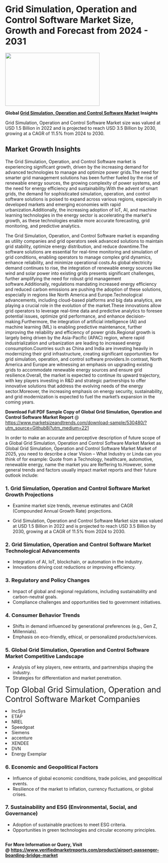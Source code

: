 <H1>Grid Simulation, Operation and Control Software Market Size, Growth and Forecast from 2024 - 2031</H1><img class="aligncenter size-medium wp-image-584254" src="https://thirdeyenews.in/wp-content/uploads/2024/09/Global-Market-Research-300x168.jpeg" alt="" width="300" height="168" /><p><strong>Global&nbsp;<a href="https://www.marketsizeandtrends.com/download-sample/530480/?utm_source=Github8j?utm_medium=221">Grid Simulation, Operation and Control Software Market</a> Insights</strong></p><p>Grid Simulation, Operation and Control Software Market size was valued at USD 1.5 Billion in 2022 and is projected to reach USD 3.5 Billion by 2030, growing at a CAGR of 11.5% from 2024 to 2030.</p><p><h2>Market Growth Insights</h2> <p>The Grid Simulation, Operation, and Control Software market is experiencing significant growth, driven by the increasing demand for advanced technologies to manage and optimize power grids.The need for smarter grid management solutions has been further fueled by the rise of renewable energy sources, the growing complexity of power systems, and the need for energy efficiency and sustainability.With the advent of smart grids, the demand for sophisticated simulation, operation, and control software solutions is poised to expand across various regions, especially in developed markets and emerging economies with rapid urbanization.Additionally, the increasing adoption of IoT, AI, and machine learning technologies in the energy sector is accelerating the market's growth, as these technologies enable more accurate forecasting, grid monitoring, and predictive analytics.</p> <p>The Grid Simulation, Operation, and Control Software market is expanding as utility companies and grid operators seek advanced solutions to maintain grid stability, optimize energy distribution, and reduce downtime.The software solutions are essential for real-time monitoring and simulation of grid conditions, enabling operators to manage complex grid dynamics, enhance reliability, and minimize operational costs.As global electricity demand continues to rise, the integration of renewable energy sources like wind and solar power into existing grids presents significant challenges, further amplifying the need for robust grid management software.Additionally, regulations mandating increased energy efficiency and reduced carbon emissions are pushing the adoption of these solutions, especially in regions like North America and Europe.Technological advancements, including cloud-based platforms and big data analytics, are playing a crucial role in the evolution of the market.These innovations allow grid operators to leverage real-time data and predictive analytics to foresee potential issues, optimize grid performance, and enhance decision-making.Furthermore, the integration of artificial intelligence (AI) and machine learning (ML) is enabling predictive maintenance, further improving the reliability and efficiency of power grids.Regional growth is largely being driven by the Asia-Pacific (APAC) region, where rapid industrialization and urbanization are leading to increased energy consumption.Countries such as China and India are investing heavily in modernizing their grid infrastructure, creating significant opportunities for grid simulation, operation, and control software providers.In contrast, North America and Europe are witnessing an emphasis on upgrading existing grids to accommodate renewable energy sources and ensure grid resilience.Overall, the market is expected to continue its upward trajectory, with key players investing in R&D and strategic partnerships to offer innovative solutions that address the evolving needs of the energy sector.Moreover, the increasing emphasis on energy security, sustainability, and grid modernization is expected to fuel the market’s expansion in the coming years.</p> <p><span class=""><strong>Download Full PDF Sample Copy of Global Grid Simulation, Operation and Control Software Market Report</strong> @ <a href="https://www.marketsizeandtrends.com/download-sample/530480/?utm_source=Github8j?utm_medium=221" target="_blank">https://www.marketsizeandtrends.com/download-sample/530480/?utm_source=Github8j?utm_medium=221</a></span></p><p>In order to make an accurate and perceptive description of future scope of a Global&nbsp;Grid Simulation, Operation and Control Software Market Market as Global&nbsp;Grid Simulation, Operation and Control Software Market Market of 2025, you need to describe a clear Vision &ndash; What Industry or Linda can you think of for example: Quote from a Technology, healthcare, automotive, renewable energy, name the market you are Reffering to.However, some general trends and factors usually impact market reports and their future outlook include:</p><h3>1.&nbsp;<strong>Grid Simulation, Operation and Control Software Market Growth Projections</strong></h3><ul><li>Examine market size trends, revenue estimates and CAGR (Compounded Annual Growth Rate) projections.</li><li><p>Grid Simulation, Operation and Control Software Market size was valued at USD 1.5 Billion in 2022 and is projected to reach USD 3.5 Billion by 2030, growing at a CAGR of 11.5% from 2024 to 2030.</p></li></ul><h3>2.&nbsp;<strong>Grid Simulation, Operation and Control Software Market Technological Advancements</strong></h3><ul><li>Integration of AI, IoT, blockchain, or automation in the industry.</li><li>Innovations driving cost reductions or improving efficiency.</li></ul><h3>3.&nbsp;<strong>Regulatory and Policy Changes</strong></h3><ul><li>Impact of global and regional regulations, including sustainability and carbon-neutral goals.</li><li>Compliance challenges and opportunities tied to government initiatives.</li></ul><h3>4.&nbsp;<strong>Consumer Behavior Trends</strong></h3><ul><li>Shifts in demand influenced by generational preferences (e.g., Gen Z, Millennials).</li><li>Emphasis on eco-friendly, ethical, or personalized products/services.</li></ul><h3>5.&nbsp;<strong>Global Grid Simulation, Operation and Control Software Market Competitive Landscape</strong></h3><ul><li>Analysis of key players, new entrants, and partnerships shaping the industry.</li><li>Strategies for differentiation and market penetration.</li></ul><p data-pm-slice="1 1 []"><span style="color: inherit; font-family: inherit; font-size: 25px;">Top Global Grid Simulation, Operation and Control Software Market Companies</span></p><div class="" data-test-id=""><p><li>IncSys</li><li> ETAP</li><li> NREL</li><li> Speedgoat</li><li> Siemens</li><li> accenture</li><li> XENDEE</li><li> DVN</li><li> Energy Exemplar</li></p></div><h3>6.&nbsp;<strong>Economic and Geopolitical Factors</strong></h3><ul><li>Influence of global economic conditions, trade policies, and geopolitical events.</li><li>Resilience of the market to inflation, currency fluctuations, or global crises.</li></ul><h3>7.&nbsp;<strong>Sustainability and ESG (Environmental, Social, and Governance)</strong></h3><ul><li>Adoption of sustainable practices to meet ESG criteria.</li><li>Opportunities in green technologies and circular economy principles.</li></ul><h2><strong style="font-size: 14px;">For More Information or Query, Visit @&nbsp;</strong><a style="background-color: #ffffff; font-size: 14px;" href="https://www.marketsizeandtrends.com/report/grid-simulation-operation-and-control-software-market/" target="_blank">https://www.verifiedmarketreports.com/product/airport-passenger-boarding-bridge-market</a></h2>